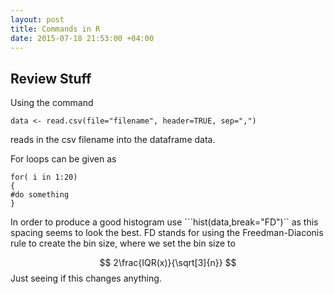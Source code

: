 ```yaml
---
layout: post
title: Commands in R 
date: 2015-07-18 21:53:00 +04:00
---
```


Review Stuff
------------------------------

Using the command 

```
data <- read.csv(file="filename", header=TRUE, sep=",")
```
reads in the csv filename into the dataframe data. 

For loops can be given as 

```
for( i in 1:20)
{
#do something
}
```
In order to produce a good histogram use ```hist(data,break="FD")`` as this spacing seems to look the best. FD stands for using the Freedman-Diaconis rule to create the bin size, where we set the bin size to

$$
2\frac{IQR(x)}{\sqrt[3]{n}}
$$
Just seeing if this changes anything.
